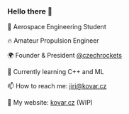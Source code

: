 ### Hello there 👋

🚀 Aerospace Engineering Student

🔥 Amateur Propulsion Engineer

🌍 Founder & President [@czechrockets](https://github.com/czechrockets)

🌱 Currently learning C++ and ML

📫 How to reach me: <jiri@kovar.cz>

🔗 My website: [kovar.cz](https://kovar.cz) (WIP)

<!--
**kovar/kovar** is a ✨ _special_ ✨ repository because its `README.md` (this file) appears on your GitHub profile.
